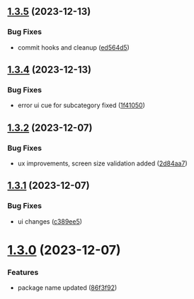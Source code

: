 ## [1.3.5](https://github.com/Chipsetjunkie/vite-library-template/compare/v1.3.4...v1.3.5) (2023-12-13)


### Bug Fixes

* commit hooks and cleanup ([ed564d5](https://github.com/Chipsetjunkie/vite-library-template/commit/ed564d535c25ae6d3210b9a50d47ae6c7be28e93))



## [1.3.4](https://github.com/Chipsetjunkie/vite-library-template/compare/v1.3.2...v1.3.4) (2023-12-13)


### Bug Fixes

* error ui cue for subcategory fixed ([1f41050](https://github.com/Chipsetjunkie/vite-library-template/commit/1f410500fda63b8a580376825889dd9d55817b39))



## [1.3.2](https://github.com/Chipsetjunkie/vite-library-template/compare/v1.3.1...v1.3.2) (2023-12-07)


### Bug Fixes

* ux improvements, screen size validation added ([2d84aa7](https://github.com/Chipsetjunkie/vite-library-template/commit/2d84aa785430b731b7bc53bbfc03167105d897d8))



## [1.3.1](https://github.com/Chipsetjunkie/vite-library-template/compare/v1.3.0...v1.3.1) (2023-12-07)


### Bug Fixes

*  ui changes ([c389ee5](https://github.com/Chipsetjunkie/vite-library-template/commit/c389ee57db43ef6f8b3c4c2c959f79624de8e6a7))



# [1.3.0](https://github.com/Chipsetjunkie/vite-library-template/compare/v1.2.0...v1.3.0) (2023-12-07)


### Features

* package name updated ([86f3f92](https://github.com/Chipsetjunkie/vite-library-template/commit/86f3f92764bdf948c77d42548fa5345b5104e094))



